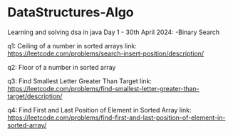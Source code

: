 # DataStructures-Algo
Learning and solving dsa in java
Day 1 - 30th April 2024:
-Binary Search

q1: Ceiling of a number in sorted arrays
link: https://leetcode.com/problems/search-insert-position/description/

q2: Floor of a number in sorted array

q3: Find Smallest Letter Greater Than Target
link: https://leetcode.com/problems/find-smallest-letter-greater-than-target/description/

q4: Find First and Last Position of Element in Sorted Array
link: https://leetcode.com/problems/find-first-and-last-position-of-element-in-sorted-array/
